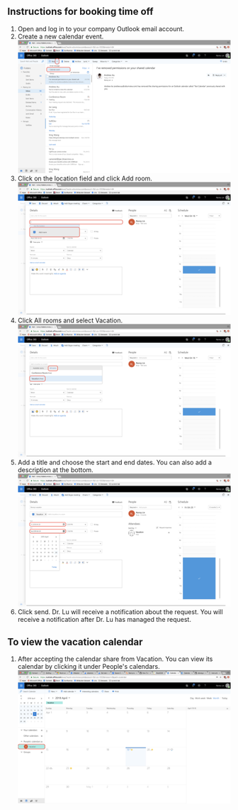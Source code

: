 ## Instructions for booking time off

 1. Open and log in to your company Outlook email account.
 2. Create a new calendar event. ![Calendar Event](img/Step_1_2.png)
 3. Click on the location field and click Add room. ![Add Room](img/Step_2.png)
 4. Click All rooms and select Vacation. ![enter image description here](img/Step_3_2.png)
 5. Add a title and choose the start and end dates. You can also add a description at the bottom. ![enter image description here](img/Step_4_2.png)
 6. Click send. Dr. Lu will receive a notification about the request. You will receive a notification after Dr. Lu has managed the request. 
 
 ## To view the vacation calendar
 
 1. After accepting the calendar share from Vacation. You can view its calendar by clicking it under People's calendars.![enter image description here](img/View.png)

 


<!--stackedit_data:
eyJoaXN0b3J5IjpbLTE4NDg4NjgwNzYsLTE5NzkwNTEyODUsNz
M3MTI5NDY1LDE4MjU2NzYyNDddfQ==
-->